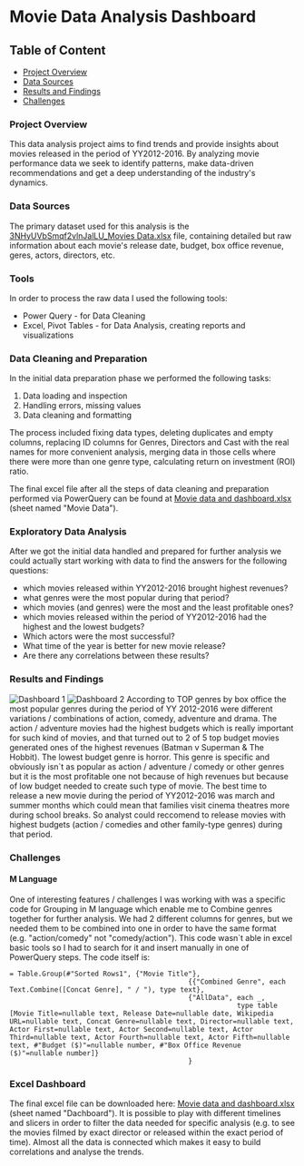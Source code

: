 # Movie Data Analysis Dashboard

## Table of Content
 - [Project Overview](#project-overview)
 - [Data Sources](#data-sources)
 - [Results and Findings](#results-and-findings)
 - [Challenges](#challenges)

### Project Overview
This data analysis project aims to find trends and provide insights about movies released in the period of YY2012-2016. 
By analyzing movie performance data we seek to identify patterns, make data-driven recommendations and get a deep understanding of the industry's dynamics. 

### Data Sources
The primary dataset used for this analysis is the [3NHyUVbSmqf2vlnJalLU_Movies Data.xlsx](https://github.com/user-attachments/files/16449093/3NHyUVbSmqf2vlnJalLU_Movies.Data.xlsx) file, containing detailed but raw information about each movie's release date, budget, box office revenue, geres, actors, directors,  etc.

### Tools
In order to process the raw data I used the following tools: 
 - Power Query - for Data Cleaning 
 - Excel, Pivot Tables - for Data Analysis, creating reports and visualizations

### Data Cleaning and Preparation
In the initial data preparation phase we performed the following tasks:
1. Data loading and inspection
2. Handling errors, missing values
3. Data cleaning and formatting

The process included fixing data types, deleting duplicates and empty columns, replacing ID columns for Genres, Directors and Cast with the real names for more convenient analysis, merging data in those cells where there were more than one genre type, calculating return on investment (ROI) ratio.

The final excel file after all the steps of data cleaning and preparation performed via PowerQuery can be found at [Movie data and dashboard.xlsx](https://github.com/user-attachments/files/16449140/Movie.data.and.dashboard.xlsx) (sheet named "Movie Data").

 ### Exploratory Data Analysis
 After we got the initial data handled and prepared for further analysis we could actually start working with data to find the answers for the following questions:
  - which movies released within YY2012-2016 brought highest revenues?
  - what genres were the most popular during that period?
  - which movies (and genres) were the most and the least profitable ones?
  - which movies released within the period of YY2012-2016 had the highest and the lowest budgets? 
  - Which actors were the most successful?
  - What time of the year is better for new movie release?
  - Are there any correlations between  these results?

### Results and Findings
![Dashboard 1](https://github.com/user-attachments/assets/23a5b151-75f0-4787-b481-9443d6fd92d0)
![Dashboard 2](https://github.com/user-attachments/assets/ce88e07d-fa97-4a76-908c-9375e7a4e645)
According to TOP genres by box office the most popular genres during the period of YY 2012-2016 were different variations / combinations of action, comedy, adventure and drama. The action / adventure movies had the highest budgets which is really important for such kind of movies, and that turned out to 2 of 5 top budget movies generated ones of the highest revenues (Batman v Superman & The Hobbit). 
The lowest budget genre is horror. This genre is specific and obviously isn`t as popular as action / adventure / comedy or other genres but it is the most profitable one not because of high revenues but because of low budget needed to create such type of movie.
The best time to release a new movie during the period of YY2012-2016 was march and summer months which could mean that families visit cinema theatres more during school breaks. So analyst could reccomend to release movies with highest budgets (action / comedies and other family-type genres) during that period.

### Challenges
#### M Language 
One of interesting features / challenges I was working with was a specific code for Grouping in M language which enable me to Combine genres together for further analysis.
We had 2 different columns for genres, but we needed them to be combined into one in order to have the same format (e.g. "action/comedy" not "comedy/action").
This code wasn`t able in excel basic tools so I had to search for it and insert manually in one of PowerQuery steps. The code itself is:
```
= Table.Group(#"Sorted Rows1", {"Movie Title"}, 
                                            {{"Combined Genre", each Text.Combine([Concat Genre], " / "), type text},
                                            {"AllData", each _, 
                                                        type table [Movie Title=nullable text, Release Date=nullable date, Wikipedia URL=nullable text, Concat Genre=nullable text, Director=nullable text, Actor First=nullable text, Actor Second=nullable text, Actor Third=nullable text, Actor Fourth=nullable text, Actor Fifth=nullable text, #"Budget ($)"=nullable number, #"Box Office Revenue ($)"=nullable number]}
                                            }
```
### Excel Dashboard
The final excel file can be downloaded here: [Movie data and dashboard.xlsx](https://github.com/user-attachments/files/16449166/Movie.data.and.dashboard.xlsx) (sheet named "Dachboard"). It is possible to play with different timelines and slicers in order to filter the data needed for specific analysis (e.g. to see the movies filmed by exact director or released within the exact period of time). Almost all the data is connected which makes it easy to build correlations and analyse the trends.
